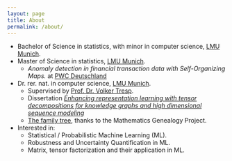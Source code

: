 ```yaml
---
layout: page
title: About
permalink: /about/
---
```


- Bachelor of Science in statistics, with minor in computer science, [LMU Munich](https://www.lmu.de/de/index.html).
- Master of Science in statistics, [LMU Munich](https://www.lmu.de/de/index.html).
    - *Anomaly detection in financial transaction data with Self-Organizing Maps.* at [PWC Deutschland](https://www.pwc.de/)
- Dr. rer. nat. in computer science, [LMU Munich](https://www.lmu.de/de/index.html).
    - Supervised by [Prof. Dr. Volker Tresp](https://www.dbs.ifi.lmu.de/~tresp/).
    - Dissertation [*Enhancing representation learning with tensor decompositions for knowledge graphs and high dimensional sequence modeling*](https://edoc.ub.uni-muenchen.de/22092/)
    - [The family tree](https://www.mathgenealogy.org/id.php?id=270695), thanks to the Mathematics Genealogy Project.
- Interested in:
    - Statistical / Probabilistic Machine Learning (ML).
    - Robustness and Uncertainty Quantification in ML.
    - Matrix, tensor factorization and their application in ML.

